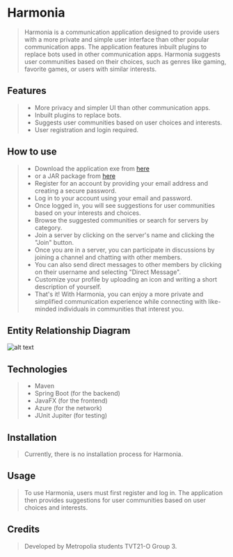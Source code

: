 # Harmonia
> Harmonia is a communication application designed to provide users with a more private and simple user interface than other popular communication apps. The application features inbuilt plugins to replace bots used in other communication apps. Harmonia suggests user communities based on their choices, such as genres like gaming, favorite games, or users with similar interests.

## Features
> - More privacy and simpler UI than other communication apps.
> - Inbuilt plugins to replace bots.
> - Suggests user communities based on user choices and interests.
> - User registration and login required.

## How to use
> - Download the application exe from [here](https://users.metropolia.fi/~sampoos/Harmonia.exe)
> - or a JAR package from [here](https://users.metropolia.fi/~sampoos/Harmonia1.0.jar)
> - Register for an account by providing your email address and creating a secure password.
> - Log in to your account using your email and password.
> - Once logged in, you will see suggestions for user communities based on your interests and choices.
> - Browse the suggested communities or search for servers by category.
> - Join a server by clicking on the server's name and clicking the "Join" button.
> - Once you are in a server, you can participate in discussions by joining a channel and chatting with other members.
> - You can also send direct messages to other members by clicking on their username and selecting "Direct Message".
> - Customize your profile by uploading an icon and writing a short description of yourself.
> - That's it! With Harmonia, you can enjoy a more private and simplified communication experience while connecting with like-minded individuals in communities that interest you.

## Entity Relationship Diagram
![alt text](https://i.imgur.com/yhZTR35.png)

## Technologies
> - Maven
> - Spring Boot (for the backend)
> - JavaFX (for the frontend)
> - Azure (for the network)
> - JUnit Jupiter (for testing)

## Installation
> Currently, there is no installation process for Harmonia.

## Usage
> To use Harmonia, users must first register and log in. The application then provides suggestions for user communities based on user choices and interests.

## Credits
> Developed by Metropolia students TVT21-O Group 3.
